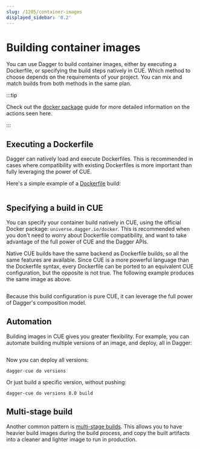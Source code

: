 ```yaml
---
slug: /1205/container-images
displayed_sidebar: '0.2'
---
```


# Building container images

You can use Dagger to build container images, either by executing a Dockerfile, or specifying the build steps natively in CUE. Which method to choose depends on the requirements of your project. You can mix and match builds from both methods in the same plan.

:::tip

Check out the [docker package](./1244-docker.md) guide for more detailed information on the actions seen here.

:::

## Executing a Dockerfile

Dagger can natively load and execute Dockerfiles. This is recommended in cases where compatibility with existing Dockerfiles is more important than fully leveraging the power of CUE.

Here's a simple example of a [Dockerfile](https://docs.docker.com/develop/develop-images/dockerfile_best-practices/) build:

```cue file=../../tests/guides/container-images/simple/with-dockerfile.cue

```

## Specifying a build in CUE

You can specify your container build natively in CUE, using the official Docker package: `universe.dagger.io/docker`. This is recommended when you don't need to worry about Dockerfile compatibility, and want to take advantage of the full power of CUE and the Dagger APIs.

Native CUE builds have the same backend as Dockerfile builds, so all the same features are available. Since CUE is a more powerful language than the Dockerfile syntax, every Dockerfile can be ported to an equivalent CUE configuration, but the opposite is not true. The following example produces the same image as above.

```cue file=../../tests/guides/container-images/simple/build.cue

```

Because this build configuration is pure CUE, it can leverage the full power of Dagger's composition model.

## Automation

Building images in CUE gives you greater flexibility. For example, you can automate building multiple versions of an image, and deploy, all in Dagger:

```cue file=../../tests/guides/container-images/template/dagger.cue

```

Now you can deploy all versions:

```shell
dagger-cue do versions
```

Or just build a specific version, without pushing:

```shell
dagger-cue do versions 8.0 build
```

## Multi-stage build

Another common pattern is [multi-stage builds](https://docs.docker.com/develop/develop-images/multistage-build/#use-multi-stage-builds). This allows you to have heavier build images during the build process, and copy the built artifacts into a cleaner and lighter image to run in production.

```cue file=../../tests/guides/container-images/multi-stage/dagger.cue

```
